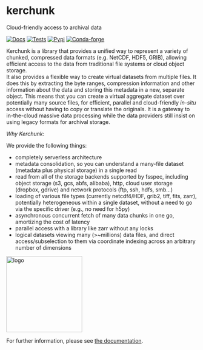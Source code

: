 # kerchunk

Cloud-friendly access to archival data

[![Docs](https://github.com/fsspec/kerchunk/actions/workflows/default.yml/badge.svg)](https://fsspec.github.io/kerchunk/)
[![Tests](https://github.com/fsspec/kerchunk/actions/workflows/tests.yml/badge.svg)](https://github.com/fsspec/kerchunk/actions/workflows/tests.yml)
[![Pypi](https://img.shields.io/pypi/v/kerchunk.svg)](https://pypi.python.org/pypi/kerchunk/)
[![Conda-forge](https://img.shields.io/conda/vn/conda-forge/kerchunk.svg)](https://anaconda.org/conda-forge/kerchunk)

Kerchunk is a library that provides a unified way to represent a variety of chunked, compressed 
data formats (e.g. NetCDF, HDF5, GRIB),
allowing efficient access to the data from traditional file systems or cloud object storage.  
It also provides a flexible way to create
virtual datasets from multiple files.  It does this by extracting the byte ranges, 
compression information and other information about the
data and storing this metadata in a new, separate object.  This means that you can
create a virtual aggregate dataset over potentially many source
files, for efficient, parallel and cloud-friendly *in-situ* access without having to copy or
translate the originals. It is a gateway to in-the-cloud massive data processing while
the data providers still insist on using legacy formats for archival storage.

*Why Kerchunk*:

We provide the following things:

- completely serverless architecture
- metadata consolidation, so you can understand a many-file dataset (metadata plus physical storage) in a single read
- read from all of the storage backends supported by fsspec, including object storage (s3, gcs, abfs, alibaba), http, 
  cloud user storage (dropbox, gdrive) and network protocols (ftp, ssh, hdfs, smb...)
- loading of various file types (currently netcdf4/HDF, grib2, tiff, fits, zarr), potentially heterogeneous within a 
  single dataset, without a need to go via the specific driver (e.g., no need for h5py)
- asynchronous concurrent fetch of many data chunks in one go, amortizing the cost of latency
- parallel access with a library like zarr without any locks
- logical datasets viewing many (>~millions) data files, and direct access/subselection to them via coordinate 
  indexing across an arbitrary number of dimensions


<img alt="logo" src="./kerchunk.png" width="200"/>


For further information, please see [the documentation](https://fsspec.github.io/kerchunk/).
